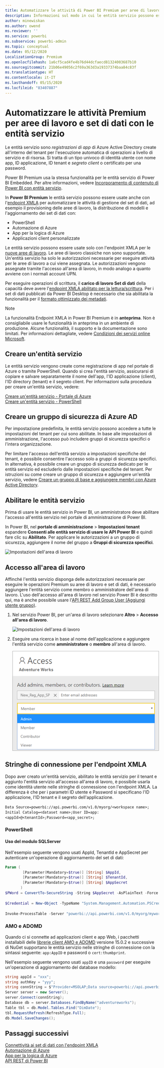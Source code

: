 ```yaml
---
title: Automatizzare le attività di Power BI Premium per aree di lavoro e set di dati con le entità servizio | Microsoft Docs
description: Informazioni sul modo in cui le entità servizio possono essere usate per automatizzare le attività di gestione di aree di lavoro e set di dati di Power BI Premium.
author: minewiskan
ms.author: owend
ms.reviewer: ''
ms.service: powerbi
ms.subservice: powerbi-admin
ms.topic: conceptual
ms.date: 05/12/2020
LocalizationGroup: Premium
ms.openlocfilehash: 1a6cf5cad4fe4b76d44dcfaecd81324003687b10
ms.sourcegitcommit: 21b06e49056c2f69a363d3a19337374baa84c83f
ms.translationtype: HT
ms.contentlocale: it-IT
ms.lasthandoff: 05/15/2020
ms.locfileid: "83407887"
---
```

# <a name="automate-premium-workspace-and-dataset-tasks-with-service-principals"></a>Automatizzare le attività Premium per aree di lavoro e set di dati con le entità servizio

Le entità servizio sono *registrazioni di app* di Azure Active Directory create all'interno del tenant per l'esecuzione automatica di operazioni a livello di servizio e di risorsa. Si tratta di un tipo univoco di identità utente con nome app, ID applicazione, ID tenant e *segreto client* o certificato per una password.

Power BI Premium usa la stessa funzionalità per le entità servizio di Power BI Embedded. Per altre informazioni, vedere [Incorporamento di contenuto di Power BI con entità servizio](../developer/embedded/embed-service-principal.md).

In **Power BI Premium** le entità servizio possono essere usate anche con l'[endpoint XMLA](service-premium-connect-tools.md) per automatizzare le attività di gestione del set di dati, ad esempio il provisioning delle aree di lavoro, la distribuzione di modelli e l'aggiornamento dei set di dati con:

- PowerShell
- Automazione di Azure
- App per la logica di Azure
- Applicazioni client personalizzate

Le entità servizio possono essere usate solo con l'endpoint XMLA per le [nuove aree di lavoro](../collaborate-share/service-new-workspaces.md). Le aree di lavoro classiche non sono supportate. Un'entità servizio ha solo le autorizzazioni necessarie per eseguire attività per le aree di lavoro a cui viene assegnata. Le autorizzazioni vengono assegnate tramite l'accesso all'area di lavoro, in modo analogo a quanto avviene con i normali account UPN.

Per eseguire operazioni di scrittura, il **carico di lavoro Set di dati** della capacità deve avere l'[endpoint XMLA abilitato per la lettura/scrittura](service-premium-connect-tools.md#enable-xmla-read-write). Per i set di dati pubblicati da Power BI Desktop è necessario che sia abilitata la funzionalità per il [formato ottimizzato dei metadati](../connect-data/desktop-enhanced-dataset-metadata.md).

> [!NOTE]
> La funzionalità Endpoint XMLA in Power BI Premium è in **anteprima**. Non è consigliabile usare le funzionalità in anteprima in un ambiente di produzione. Alcune funzionalità, il supporto e la documentazione sono limitati.  Per informazioni dettagliate, vedere [Condizioni dei servizi online Microsoft](https://www.microsoft.com/licensing/product-licensing/products?rtc=1).

## <a name="create-a-service-principal"></a>Creare un'entità servizio

Le entità servizio vengono create come registrazione di app nel portale di Azure o tramite PowerShell. Quando si crea l'entità servizio, assicurarsi di copiare e salvare separatamente il nome dell'app, l'ID applicazione (client), l'ID directory (tenant) e il segreto client. Per informazioni sulla procedura per creare un'entità servizio, vedere:

[Creare un'entità servizio - Portale di Azure](https://docs.microsoft.com/azure/active-directory/develop/howto-create-service-principal-portal)   
[Creare un'entità servizio - PowerShell](https://docs.microsoft.com/azure/active-directory/develop/howto-authenticate-service-principal-powershell)

## <a name="create-an-azure-ad-security-group"></a>Creare un gruppo di sicurezza di Azure AD

Per impostazione predefinita, le entità servizio possono accedere a tutte le impostazioni del tenant per cui sono abilitate. In base alle impostazioni di amministrazione, l'accesso può includere gruppi di sicurezza specifici o l'intera organizzazione.

Per limitare l'accesso dell'entità servizio a impostazioni specifiche del tenant, è possibile consentire l'accesso solo a gruppi di sicurezza specifici. In alternativa, è possibile creare un gruppo di sicurezza dedicato per le entità servizio ed escluderlo dalle impostazioni specifiche del tenant. Per istruzioni su come creare un gruppo di sicurezza e aggiungere un'entità servizio, vedere [Creare un gruppo di base e aggiungere membri con Azure Active Directory](https://docs.microsoft.com/azure/active-directory/fundamentals/active-directory-groups-create-azure-portal).

## <a name="enable-service-principals"></a>Abilitare le entità servizio

Prima di usare le entità servizio in Power BI, un amministratore deve abilitare l'accesso all'entità servizio nel portale di amministrazione di Power BI.

In Power BI, nel **portale di amministrazione** > **Impostazioni tenant** espandere **Consenti alle entità servizio di usare le API Power BI** e quindi fare clic su **Abilitato**. Per applicare le autorizzazioni a un gruppo di sicurezza, aggiungere il nome del gruppo a **Gruppi di sicurezza specifici**.

![Impostazioni dell'area di lavoro](media/service-premium-service-principal/admin-portal.png)

## <a name="workspace-access"></a>Accesso all'area di lavoro

Affinché l'entità servizio disponga delle autorizzazioni necessarie per eseguire le operazioni Premium su aree di lavoro e set di dati, è necessario aggiungere l'entità servizio come membro o amministratore dell'area di lavoro. L'uso dell'accesso all'area di lavoro nel servizio Power BI è descritto qui, ma è anche possibile usare l'[API REST Add Group User (Aggiungi utente gruppo)](https://docs.microsoft.com/rest/api/power-bi/groups/addgroupuser).

1. Nel servizio Power BI, per un'area di lavoro selezionare **Altro** > **Accesso all'area di lavoro**.

    ![Impostazioni dell'area di lavoro](media/service-premium-service-principal/workspace-access.png)

2. Eseguire una ricerca in base al nome dell'applicazione e aggiungere l'entità servizio come **amministratore** o **membro** all'area di lavoro.

    ![Area di lavoro amministratore](media/service-premium-service-principal/add-service-principal-in-the-UI.png)

## <a name="connection-strings-for-the-xmla-endpoint"></a>Stringhe di connessione per l'endpoint XMLA

Dopo aver creato un'entità servizio, abilitato le entità servizio per il tenant e aggiunto l'entità servizio all'accesso all'area di lavoro, è possibile usarla come identità utente nelle stringhe di connessione con l'endpoint XMLA. La differenza è che per i parametri ID utente e Password si specificano l'ID applicazione, l'ID tenant e il segreto dell'applicazione.

`Data Source=powerbi://api.powerbi.com/v1.0/myorg/<workspace name>; Initial Catalog=<dataset name>;User ID=app:<appId>@<tenantId>;Password=<app_secret>;`

### <a name="powershell"></a>PowerShell

#### <a name="using-sqlserver-module"></a>Uso del modulo SQLServer

Nell'esempio seguente vengono usati AppId, TenantId e AppSecret per autenticare un'operazione di aggiornamento del set di dati:

```powershell
Param (
        [Parameter(Mandatory=$true)] [String] $AppId,
        [Parameter(Mandatory=$true)] [String] $TenantId,
        [Parameter(Mandatory=$true)] [String] $AppSecret
       )
$PWord = ConvertTo-SecureString -String $AppSecret -AsPlainText -Force

$Credential = New-Object -TypeName "System.Management.Automation.PSCredential" -ArgumentList $AppId, $PWord

Invoke-ProcessTable -Server "powerbi://api.powerbi.com/v1.0/myorg/myworkspace" -TableName "mytable" -Database "mydataset" -RefreshType "Full" -ServicePrincipal -ApplicationId $AppId -TenantId $TenantId -Credential $Credential
```

### <a name="amo-and-adomd"></a>AMO e ADOMD

Quando ci si connette ad applicazioni client e app Web, i pacchetti installabili delle [librerie client AMO e ADOMD](https://docs.microsoft.com/azure/analysis-services/analysis-services-data-providers) versione 15.0.2 e successive di NuGet supportano le entità servizio nelle stringhe di connessione con la sintassi seguente: `app:AppID` e password o `cert:thumbprint`.

Nell'esempio seguente vengono usati `appID` e una `password` per eseguire un'operazione di aggiornamento del database modello:

```csharp
string appId = "xxx";
string authKey = "yyy";
string connString = $"Provider=MSOLAP;Data source=powerbi://api.powerbi.com/v1.0/<tenant>/<workspacename>;Initial catalog=<datasetname>;User ID=app:{appId};Password={authKey};";
Server server = new Server();
server.Connect(connString);
Database db = server.Databases.FindByName("adventureworks");
Table tbl = db.Model.Tables.Find("DimDate");
tbl.RequestRefresh(RefreshType.Full);
db.Model.SaveChanges();
```

## <a name="next-steps"></a>Passaggi successivi

[Connettività ai set di dati con l'endpoint XMLA](service-premium-connect-tools.md)  
[Automazione di Azure](https://docs.microsoft.com/azure/automation)  
[App per la logica di Azure](https://docs.microsoft.com/azure/logic-apps/)  
[API REST di Power BI](https://docs.microsoft.com/rest/api/power-bi/)
